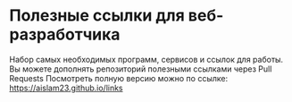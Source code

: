 # Полезные ссылки для веб-разработчика
Набор самых необходимых программ, сервисов и ссылок для работы. Вы можете дополнять репозиторий полезными ссылками через Pull Requests
Посмотреть полную версию можно по ссылке: https://aislam23.github.io/links

